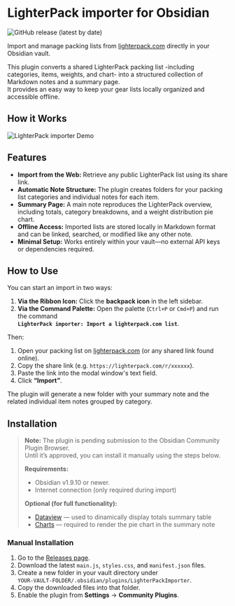 # LighterPack importer for Obsidian

![GitHub release (latest by date)](https://img.shields.io/github/v/release/nsiniscalchi/LighterPackObsidianImporter?style=flat-square)

Import and manage packing lists from [lighterpack.com](https://lighterpack.com) directly in your Obsidian vault.

This plugin converts a shared LighterPack packing list -including categories, items, weights, and chart- into a structured collection of Markdown notes and a summary page.  
It provides an easy way to keep your gear lists locally organized and accessible offline.

## How it Works

![LighterPack importer Demo](https://github.com/nsiniscalchi/LighterPackObsidianImporter/raw/master/Assets/pluginDemo.gif)

## Features

- **Import from the Web:** Retrieve any public LighterPack list using its share link.
- **Automatic Note Structure:** The plugin creates folders for your packing list categories and individual notes for each item.
- **Summary Page:** A main note reproduces the LighterPack overview, including totals, category breakdowns, and a weight distribution pie chart.
- **Offline Access:** Imported lists are stored locally in Markdown format and can be linked, searched, or modified like any other note.
- **Minimal Setup:** Works entirely within your vault—no external API keys or dependencies required.

## How to Use

You can start an import in two ways:

1. **Via the Ribbon Icon:** Click the **backpack icon** in the left sidebar.  
2. **Via the Command Palette:** Open the palette (`Ctrl+P` or `Cmd+P`) and run the command  
**`LighterPack importer: Import a lighterpack.com list`**.

Then:

1. Open your packing list on [lighterpack.com](https://lighterpack.com) (or any shared link found online).  
2. Copy the share link (e.g. `https://lighterpack.com/r/xxxxxx`).  
3. Paste the link into the modal window's text field.  
4. Click **“Import”**.

The plugin will generate a new folder with your summary note and the related individual item notes grouped by category.


## Installation

> **Note:** The plugin is pending submission to the Obsidian Community Plugin Browser.  
> Until it’s approved, you can install it manually using the steps below.  
>  
> **Requirements:**
> - Obsidian v1.9.10 or newer.
> - Internet connection (only required during import)  
>
> **Optional (for full functionality):**  
> - [Dataview](https://github.com/blacksmithgu/obsidian-dataview) — used to dinamically display totals summary table
> - [Charts](https://github.com/phibr0/obsidian-charts) — required to render the pie chart in the summary note  

### Manual Installation

1. Go to the [Releases page](https://github.com/nsiniscalchi/LighterPackObsidianImporter/releases).  
2. Download the latest `main.js`, `styles.css`, and `manifest.json` files.  
3. Create a new folder in your vault directory under  
`YOUR-VAULT-FOLDER/.obsidian/plugins/LighterPackImporter`.  
4. Copy the downloaded files into that folder.
5. Enable the plugin from **Settings** → **Community Plugins**.
